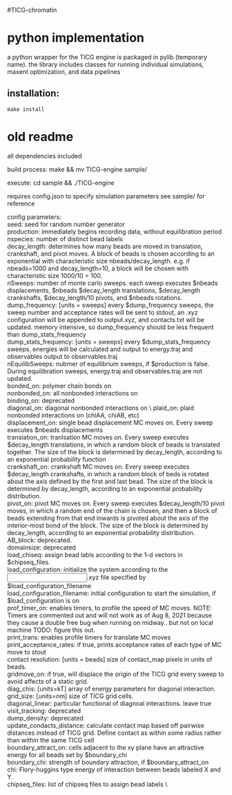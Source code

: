 #TICG-chromatin


# python implementation
a python wrapper for the TICG engine is packaged in pylib (temporary name).
the library includes classes for running individual simulations, maxent optimization, and data pipelines

## installation:
```
make install
```

# old readme
all dependencies included

build process:
make && mv TICG-engine sample/

execute:
cd sample && ./TICG-engine

requires config.json to specify simulation parameters
see sample/ for reference

config parameters: \
seed: seed for random number generator \
production: immediately begins recording data, without equilibration period \
nspecies: number of distinct bead labels \
decay_length: determines how many beads are moved in translation, crankshaft, and pivot moves. A block of beads is chosen according to an exponential with characteristic size nbeads/decay_length. e.g. if nbeads=1000 and decay_length=10, a block will be chosen with characteristic size 1000/10 = 100.  \
nSweeps: number of monte carlo sweeps. each sweep executes $nbeads displacements, $nbeads $decay_length translations, $decay_length crankshafts, $decay_length/10 pivots, and $nbeads rotations. \
dump_frequency: [units = sweeps] every $dump_frequency sweeps, the sweep number and acceptance rates will be sent to stdout, an .xyz configuration will be appended to output.xyz, and contacts.txt will be updated. memory intensive, so dump_frequency should be less frequent than dump_stats_frequency \
dump_stats_frequency: [units = sweeps] every $dump_stats_frequency sweeps, energies will be calculated and output to energy.traj and observables output to observables.traj \
nEquilibSweeps: nubmer of equilibrium sweeps, if $production is false. During equilibration sweeps, energy.traj and observables.traj are not updated. \
bonded_on: polymer chain bonds on \
nonbonded_on: all nonbonded interactions on \
binding_on: deprecated \
diagonal_on: diagonal nonbonded interactions on \ 
plaid_on: plaid nonbonded interactions on (chiAA, chiAB, etc) \
displacement_on: single bead displacement MC moves on. Every sweep executes $nbeads displacements \
translation_on: tranlsation MC moves on. Every sweep executes $decay_length translations, in which a random block of beads is translated together. The size of the block is determined by decay_length, according to an exponential probability function \
crankshaft_on: crankshaft MC moves on. Every sweep executes $decay_length crankshafts, in which a random block of beds is rotated about the axis defined by the first and last bead. The size of the block is determined by decay_length, according to an exponential probability distribution. \
pivot_on: pivot MC moves on. Every sweep executes $decay_length/10 pivot moves, in which a random end of the chain is chosen, and then a block of beads extending from that end inwards is pivoted about the axis of the interior-most bond of the block. The size of the block is determined by decay_length, according to an exponential probability distribution. \
AB_block: deprecated.  \
domainsize: deprecated \
load_chiseq: assign bead labls according to the 1-d vectors in $chipseq_files. \
load_configuration: initialize the system according to the <input>.xyz file specified by $load_configuration_filename \
load_configuration_filename: initial configuration to start the simulation, if $load_configuration is on \
prof_timer_on: enables timers, to profile the speed of MC moves. NOTE: Timers are commented out and will not work as of Aug 8, 2021 because they cause a double free bug when running on midway.. but not on local machine TODO: figure this out. \
print_trans: enables profile timers for translate MC moves \
print_acceptance_rates: if true, prints acceptance rates of each type of MC move to stout \
contact resolution: [units = beads] size of contact_map pixels in units of beads. \
gridmove_on: if true, will displace the origin of the TICG grid every sweep to avoid affects of a static grid. \
diag_chis: [units=kT] array of energy parameters for diagonal interaction.  \
grid_size: [units=nm] size of TICG grid cells.  \
diagonal_linear: particular functional of diagnoal interactions. leave true \
visit_tracking: deprecated \
dump_density: deprecated \
update_condacts_distance: calculate contact map based off pairwise distances instead of TICG grid. Define contact as within some radius rather than within the same TICG cell \
boundary_attract_on: cells adjacent to the xy plane have an attractive energy for all beads set by $boundary_chi \
boundary_chi: strength of boundary attraction, if $boundary_attract_on  \
chi<XY>: Flory-huggins type energy of interaction between beads labeled X and Y. \
chipseq_files: list of chipseq files to assign bead labels \ 
